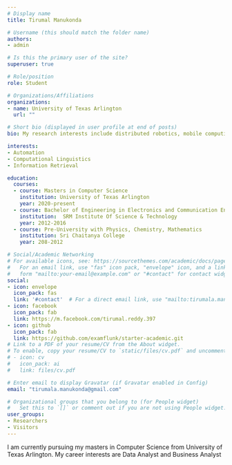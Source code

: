 ```yaml
---
# Display name
title: Tirumal Manukonda

# Username (this should match the folder name)
authors:
- admin

# Is this the primary user of the site?
superuser: true

# Role/position
role: Student

# Organizations/Affiliations
organizations:
- name: University of Texas Arlington
  url: ""

# Short bio (displayed in user profile at end of posts)
bio: My research interests include distributed robotics, mobile computing and programmable matter.

interests:
- Automation
- Computational Linguistics
- Information Retrieval

education:
  courses:
  - course: Masters in Computer Science
    institution: University of Texas Arlington
    year: 2020-present
  - course: Bachelor of Engineering in Electronics and Communication Engineering
    institution:  SRM Institute Of Science & Technology
    year: 2012-2016
  - course: Pre-University with Physics, Chemistry, Mathematics
    institution: Sri Chaitanya College
    year: 208-2012

# Social/Academic Networking
# For available icons, see: https://sourcethemes.com/academic/docs/page-builder/#icons
#   For an email link, use "fas" icon pack, "envelope" icon, and a link in the
#   form "mailto:your-email@example.com" or "#contact" for contact widget.
social:
- icon: envelope
  icon_pack: fas
  link: '#contact'  # For a direct email link, use "mailto:tirumala.manukonda@gmail.com".
- icon: facebook
  icon_pack: fab
  link: https://m.facebook.com/tirumal.reddy.397
- icon: github
  icon_pack: fab
  link: https://github.com/examflunk/starter-academic.git
# Link to a PDF of your resume/CV from the About widget.
# To enable, copy your resume/CV to `static/files/cv.pdf` and uncomment the lines below.
# - icon: cv
#   icon_pack: ai
#   link: files/cv.pdf

# Enter email to display Gravatar (if Gravatar enabled in Config)
email: "tirumala.manukonda@gmail.com"

# Organizational groups that you belong to (for People widget)
#   Set this to `[]` or comment out if you are not using People widget.
user_groups:
- Researchers
- Visitors
---
```


I am currently pursuing my masters in Computer Science from University of
Texas Arlington. My career interests are Data Analyst and Business Analyst

